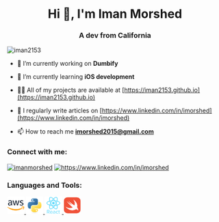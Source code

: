 <h1 align="center">Hi 👋, I'm Iman Morshed</h1>
<h3 align="center">A dev from California</h3>

<p align="left"> <img src="https://komarev.com/ghpvc/?username=iman2153&label=Profile%20views&color=0e75b6&style=flat" alt="iman2153" /> </p>

- 🔭 I’m currently working on **Dumbify**

- 🌱 I’m currently learning **iOS development**

- 👨‍💻 All of my projects are available at [https://iman2153.github.io](https://iman2153.github.io)

- 📝 I regularly write articles on [https://www.linkedin.com/in/imorshed](https://www.linkedin.com/in/imorshed)

- 📫 How to reach me **imorshed2015@gmail.com**

<h3 align="left">Connect with me:</h3>
<p align="left">
<a href="https://twitter.com/imanmorshed" target="blank"><img align="center" src="https://raw.githubusercontent.com/rahuldkjain/github-profile-readme-generator/master/src/images/icons/Social/twitter.svg" alt="imanmorshed" height="30" width="40" /></a>
<a href="https://linkedin.com/in/https://www.linkedin.com/in/imorshed" target="blank"><img align="center" src="https://raw.githubusercontent.com/rahuldkjain/github-profile-readme-generator/master/src/images/icons/Social/linked-in-alt.svg" alt="https://www.linkedin.com/in/imorshed" height="30" width="40" /></a>
</p>

<h3 align="left">Languages and Tools:</h3>
<p align="left"> <a href="https://aws.amazon.com" target="_blank" rel="noreferrer"> <img src="https://raw.githubusercontent.com/devicons/devicon/master/icons/amazonwebservices/amazonwebservices-original-wordmark.svg" alt="aws" width="40" height="40"/> </a> <a href="https://www.python.org" target="_blank" rel="noreferrer"> <img src="https://raw.githubusercontent.com/devicons/devicon/master/icons/python/python-original.svg" alt="python" width="40" height="40"/> </a> <a href="https://reactjs.org/" target="_blank" rel="noreferrer"> <img src="https://raw.githubusercontent.com/devicons/devicon/master/icons/react/react-original-wordmark.svg" alt="react" width="40" height="40"/> </a> <a href="https://developer.apple.com/swift/" target="_blank" rel="noreferrer"> <img src="https://raw.githubusercontent.com/devicons/devicon/master/icons/swift/swift-original.svg" alt="swift" width="40" height="40"/> </a> </p>
